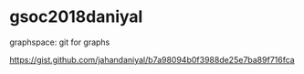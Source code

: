 # gsoc2018daniyal
graphspace: git for graphs


https://gist.github.com/jahandaniyal/b7a98094b0f3988de25e7ba89f716fca
